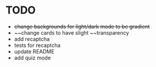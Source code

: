 # TODO

- ~~change backgrounds for light/dark mode to be gradient~~
- ~~change cards to have slight ~~transparency
- add recaptcha
- tests for recaptcha
- update README
- add quiz mode